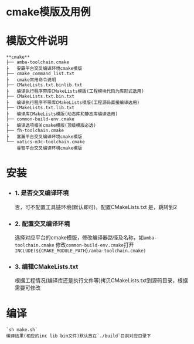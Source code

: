 # cmake模版及用例

# 模版文件说明
    **cmake**
    ├── amba-toolchain.cmake
    ├   安霸平台交叉编译环境cmake模版
    ├── cmake_command_list.txt
    ├   cmake常用命令说明
    ├── CMakeLists.txt.binlib.txt
    ├   编译执行程序带库CMakeLists模版(工程模块代码为库形式选用)
    ├── CMakeLists.txt.bin.txt
    ├   编译执行程序不带库CMakeLists模版(工程源码直接编译选用)
    ├── CMakeLists.txt.lib.txt
    ├   编译库CMakeLists模版(动态库和静态库编译选用)
    ├── common-build-env.cmake
    ├   编译选项相关cmake模版(顶级模版必选)
    ├── fh-toolchain.cmake
    ├   富瀚平台交叉编译环境cmake模版
    └── vatics-m3c-toolchain.cmake
        睿智平台交叉编译环境cmake模版

# 安装
* ### 1. 是否交叉编译环境
    否，可不配置工具链环境(默认即可)，配置CMakeLists.txt
    是，跳转到2
* ### 2. 配置交叉编译环境
    选择对应平台的cmake模版，修改编译器路径及名称，如`amba-toolchain.cmake`
    修改`common-build-env.cmake`打开`INCLUDE(${CMAKE_MODULE_PATH}/amba-toolchain.cmake)`
* ### 3. 编辑CMakeLists.txt
    根据工程情况(编译库还是执行文件等)拷贝CMakeLists.txt到源码目录，根据需要可修改

# 编译
    `sh make.sh`
    编译结果(相应的inc lib bin文件)默认放在`./build`目前对应目录下

